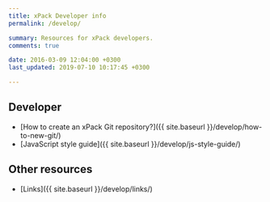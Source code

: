 ```yaml
---
title: xPack Developer info
permalink: /develop/

summary: Resources for xPack developers.
comments: true

date: 2016-03-09 12:04:00 +0300
last_updated: 2019-07-10 10:17:45 +0300

---
```


## Developer

- [How to create an xPack Git repository?]({{ site.baseurl }}/develop/how-to-new-git/)
- [JavaScript style guide]({{ site.baseurl }}/develop/js-style-guide/)

## Other resources

- [Links]({{ site.baseurl }}/develop/links/)
